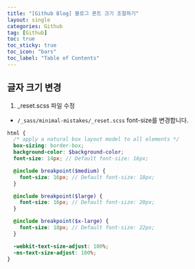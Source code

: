 ```yaml
---
title: "[Github Blog] 블로그 폰트 크기 조절하기"
layout: single
categories: Github
tag: [Github]
toc: true
toc_sticky: true
toc_icon: "bars"
toc_label: "Table of Contents"
---
```


## 글자 크기 변경
1. _reset.scss 파일 수정
- `/_sass/minimal-mistakes/_reset.scss` font-size를 변경합니다.

```scss
html {
  /* apply a natural box layout model to all elements */
  box-sizing: border-box;
  background-color: $background-color;
  font-size: 14px; // Default font-size: 16px;

  @include breakpoint($medium) {
    font-size: 16px; // Default font-size: 18px;
  }

  @include breakpoint($large) {
    font-size: 16px; // Default font-size: 20px;
  }

  @include breakpoint($x-large) {
    font-size: 18px; // Default font-size: 22px;
  }

  -webkit-text-size-adjust: 100%;
  -ms-text-size-adjust: 100%;
}
```
